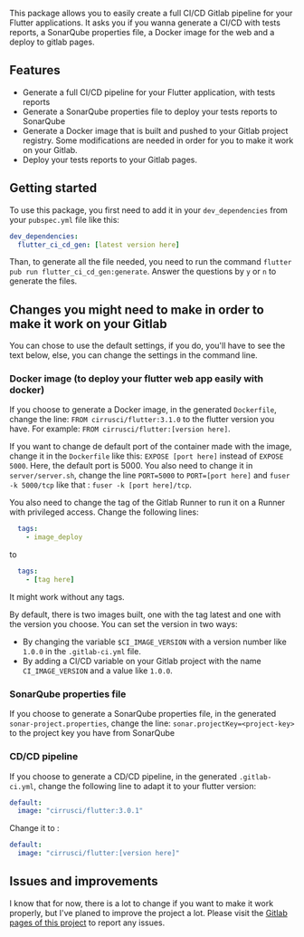 This package allows you to easily create a full CI/CD Gitlab pipeline for your Flutter applications.
It asks you if you wanna generate a CI/CD with tests reports, a SonarQube properties file, 
a Docker image for the web and a deploy to gitlab pages.

## Features

* Generate a full CI/CD pipeline for your Flutter application, with tests reports
* Generate a SonarQube properties file to deploy your tests reports to SonarQube
* Generate a Docker image that is built and pushed to your Gitlab project registry. Some modifications are needed in order for you to make it work on your Gitlab.
* Deploy your tests reports to your Gitlab pages.

## Getting started

To use this package, you first need to add it in your `dev_dependencies` from your
`pubspec.yml` file like this:

```yaml
dev_dependencies:
  flutter_ci_cd_gen: [latest version here]
```

Than, to generate all the file needed, you need to run the command `flutter pub run flutter_ci_cd_gen:generate`.
Answer the questions by `y` or `n` to generate the files.

## Changes you might need to make in order to make it work on your Gitlab
You can chose to use the default settings, if you do, you'll have to see the text below,
else, you can change the settings in the command line.

### Docker image (to deploy your flutter web app easily with docker)
If you choose to generate a Docker image, in the generated `Dockerfile`, change the line:
`FROM cirrusci/flutter:3.1.0` to the flutter version you have. For example: `FROM cirrusci/flutter:[version here]`.

If you want to change de default port of the container made with the image, change it in the `Dockerfile` like this:
`EXPOSE [port here]` instead of `EXPOSE 5000`. Here, the default port is 5000.
You also need to change it in `server/server.sh`, change the line `PORT=5000` to `PORT=[port here]` and
`fuser -k 5000/tcp` like that : `fuser -k [port here]/tcp`.

You also need to change the tag of the Gitlab Runner to run it on a Runner with privileged access.
Change the following lines:
```yaml
  tags:
    - image_deploy
```
to 
```yaml
  tags:
    - [tag here]
```
It might work without any tags.

By default, there is two images built, one with the tag latest and one with the
version you choose. You can set the version in two ways:

* By changing the variable `$CI_IMAGE_VERSION` with a version number like `1.0.0` in the `.gitlab-ci.yml` file.
* By adding a CI/CD variable on your Gitlab project with the name `CI_IMAGE_VERSION` and a value like `1.0.0`.


### SonarQube properties file
If you choose to generate a SonarQube properties file, in the generated `sonar-project.properties`, change the line:
`sonar.projectKey=<project-key>` to the project key you have from SonarQube

### CD/CD pipeline
If you choose to generate a CD/CD pipeline, in the generated `.gitlab-ci.yml`, change the following line
to adapt it to your flutter version:

```yaml
default:
  image: "cirrusci/flutter:3.0.1"
```

Change it to :

```yaml
default:
  image: "cirrusci/flutter:[version here]"
```
## Issues and improvements
I know that for now, there is a lot to change if you want to make it work properly, but 
I've planed to improve the project a lot. Please visit the [Gitlab pages of this project](https://git.simonbraillard.ch/flutter-packages/flutter-ci-cd-gen.git) to 
report any issues.